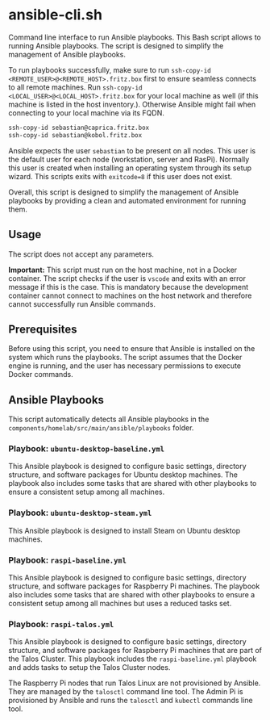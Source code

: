 # ansible-cli.sh

Command line interface to run Ansible playbooks. This Bash script allows to running Ansible playbooks. The script is designed to simplify the management of Ansible playbooks.

To run playbooks successfully, make sure to run `ssh-copy-id <REMOTE_USER>@<REMOTE_HOST>.fritz.box` first to ensure seamless connects to all remote machines. Run `ssh-copy-id <LOCAL_USER>@<LOCAL_HOST>.fritz.box` for your local machine as well (if this machine is listed in the host inventory.). Otherwise Ansible might fail when connecting to your local machine via its FQDN.

```bash
ssh-copy-id sebastian@caprica.fritz.box
ssh-copy-id sebastian@kobol.fritz.box
```

Ansible expects the user `sebastian` to be present on all nodes. This user is the default user for each node (workstation, server and RasPi). Normally this user is created when installing an operating system through its setup wizard. This scripts exits with `exitcode=8` if this user does not exist.

Overall, this script is designed to simplify the management of Ansible playbooks by providing a clean and automated environment for running them.

## Usage

The script does not accept any parameters.

**Important:** This script must run on the host machine, not in a Docker container. The script checks if the user is `vscode` and exits with an error message if this is the case. This is mandatory because the development container cannot connect to machines on the host network and therefore cannot successfully run Ansible commands.

## Prerequisites

Before using this script, you need to ensure that Ansible is installed on the system which runs the playbooks. The script assumes that the Docker engine is running, and the user has necessary permissions to execute Docker commands.

## Ansible Playbooks

This script automatically detects all Ansible playbooks in the `components/homelab/src/main/ansible/playbooks` folder.

### Playbook: `ubuntu-desktop-baseline.yml`

This Ansible playbook is designed to configure basic settings, directory structure, and software packages for Ubuntu desktop machines. The playbook also includes some tasks that are shared with other playbooks to ensure a consistent setup among all machines.

### Playbook: `ubuntu-desktop-steam.yml`

This Ansible playbook is designed to install Steam on Ubuntu desktop machines.

### Playbook: `raspi-baseline.yml`

This Ansible playbook is designed to configure basic settings, directory structure, and software packages for Raspberry Pi machines. The playbook also includes some tasks that are shared with other playbooks to ensure a consistent setup among all machines but uses a reduced tasks set.

### Playbook: `raspi-talos.yml`

This Ansible playbook is designed to configure basic settings, directory structure, and software packages for Raspberry Pi machines that are part of the Talos Cluster. This playbook includes the `raspi-baseline.yml` playbook and adds tasks to setup the Talos Cluster nodes.

The Raspberry Pi nodes that run Talos Linux are not provisioned by Ansible. They are managed by the `talosctl` command line tool. The Admin Pi is provisioned by Ansible and runs the `talosctl` and `kubectl` commands line tool.
